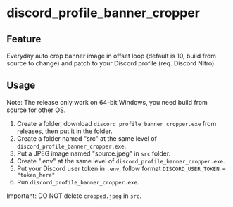 # discord_profile_banner_cropper

## Feature
Everyday auto crop banner image in offset loop (default is 10, build from source to change) and patch to your Discord profile (req. Discord Nitro).

## Usage
Note: The release only work on 64-bit Windows, you need build from source for other OS.  
  
1. Create a folder, download `discord_profile_banner_cropper.exe` from releases, then put it in the folder.
2. Create a folder named "src" at the same level of `discord_profile_banner_cropper.exe`.
3. Put a JPEG image named "source.jpeg" in `src` folder.
4. Create ".env" at the same level of `discord_profile_banner_cropper.exe`.
5. Put your Discord user token in `.env`, follow format `DISCORD_USER_TOKEN = "token_here"`
6. Run `discord_profile_banner_cropper.exe`.  
  
Important: DO NOT delete `cropped.jpeg` in `src`.
